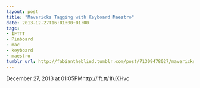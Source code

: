 ```yaml
---
layout: post
title: "Mavericks Tagging with Keyboard Maestro"
date: 2013-12-27T16:01:00+01:00
tags:
- IFTTT
- Pinboard
- mac
- keyboard
- maestro
tumblr_url: http://fabiantheblind.tumblr.com/post/71309478027/mavericks-tagging-with-keyboard-maestro
---
```

December 27, 2013 at 01:05PMhttp://ift.tt/1fuXHvc
